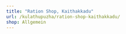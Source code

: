 ```yaml
---
title: "Ration Shop, Kaithakkadu"
url: /kulathupuzha/ration-shop-kaithakkadu/
shop: Allgemein
---
```

